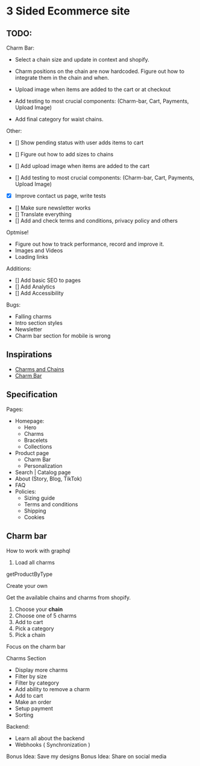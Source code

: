 # 3 Sided Ecommerce site

## TODO:

Charm Bar:

- Select a chain size and update in context and shopify.
- Charm positions on the chain are now hardcoded. Figure out how to integrate them in the chain and when.
- Upload image when items are added to the cart or at checkout

- Add testing to most crucial components: (Charm-bar, Cart, Payments, Upload Image)
- Add final category for waist chains.


Other:
- [] Show pending status with user adds items to cart
- [] Figure out how to add sizes to chains
- [] Add upload image when items are added to the cart

- [] Add testing to most crucial components: (Charm-bar, Cart, Payments, Upload Image)


- [x] Improve contact us page, write tests
- [] Make sure newsletter works
- [] Translate everything
- [] Add and check terms and conditions, privacy policy and others

Optmise!
- Figure out how to track performance, record and improve it.
- Images and Videos
- Loading links

Additions:
- [] Add basic SEO to pages
- [] Add Analytics
- [] Add Accessibility


Bugs:
- Falling charms
- Intro section styles
- Newsletter
- Charm bar section for mobile is wrong


## Inspirations

- [Charms and Chains](https://www.madebymary.com/collections/charms-and-chains)
- [Charm Bar](https://www.lavenderandgracedesigns.com/products/charm-necklace-1)

## Specification

Pages:

- Homepage:
  - Hero
  - Charms
  - Bracelets
  - Collections
- Product page
  - Charm Bar
  - Personalization
- Search | Catalog page
- About (Story, Blog, TikTok)
- FAQ
- Policies:
  - Sizing guide
  - Terms and conditions
  - Shipping
  - Cookies


## Charm bar

How to work with graphql

1. Load all charms

getProductByType

Create your own

Get the available chains and charms from shopify.

1. Choose your **chain**
2. Choose one of 5 charms
3. Add to cart
4. Pick a category
5. Pick a chain

Focus on the charm bar

Charms Section

- Display more charms
- Filter by size
- Filter by category
- Add ability to remove a charm
- Add to cart
- Make an order
- Setup payment
- Sorting

Backend:

- Learn all about the backend
- Webhooks ( Synchronization )

Bonus Idea: Save my designs
Bonus Idea: Share on social media
